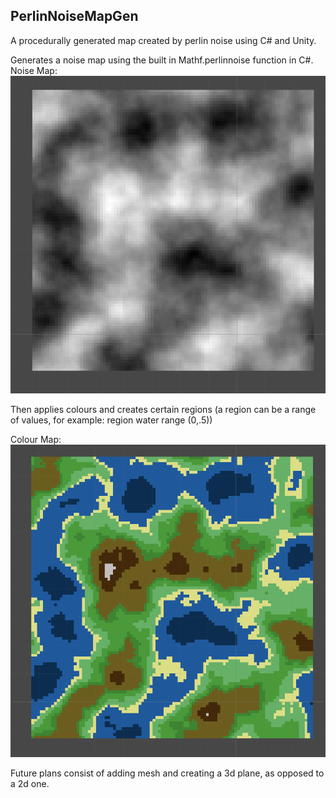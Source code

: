 PerlinNoiseMapGen
---
A procedurally generated map created by perlin noise using C# and Unity.


Generates a noise map using the built in Mathf.perlinnoise function in C#.
Noise Map:
![noisemap](/images/noisemap.png)

Then applies colours and creates certain regions (a region can be a range of values, for example: region water range (0,.5))

Colour Map: 
![colourmap](/images/colourmap.png)

Future plans consist of adding mesh and creating a 3d plane, as opposed to a 2d one.
